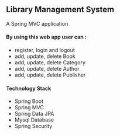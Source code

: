 ## Library Management System
A Spring MVC application 
#### By using this web app user can :
* register, login and logout
* add, update, delete Book
* add, update, delete Category
* add, update, delete  Author
* add, update, delete Publisher




#### Technology Stack

* Spring Boot
* Spring MVC
* Spring Data JPA
* Mysql Database
* Spring Security

